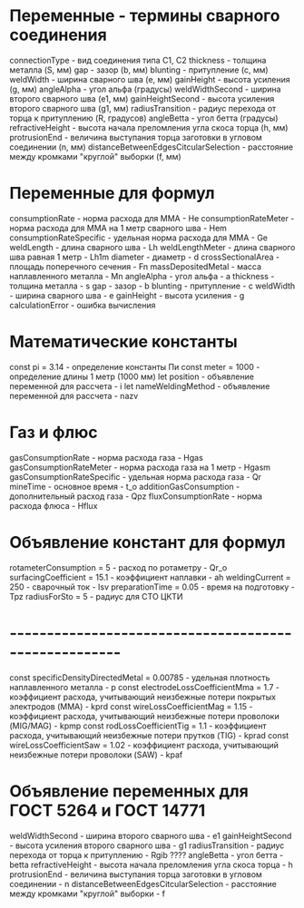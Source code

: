 # Переменные - термины сварного соединения
connectionType - вид соединения типа С1, С2
thickness - толщина металла (S, мм)
gap - зазор (b, мм)
blunting - притупление (c, мм)
weldWidth - ширина сварного шва (e, мм)
gainHeight - высота усиления (g, мм)
angleAlpha - угол альфа (градусы)
weldWidthSecond - ширина второго сварного шва (e1, мм)
gainHeightSecond - высота усиления второго сварного шва (g1, мм)
radiusTransition - радиус перехода от торца к притуплению (R, градусов)
angleBetta - угол бетта (градусы)
refractiveHeight - высота начала преломления угла скоса торца (h, мм)
protrusionEnd - величина выступания торца заготовки в угловом соединении (n, мм)
distanceBetweenEdgesCitcularSelection - расстояние между кромками "круглой" выборки (f, мм)

# Переменные для формул
consumptionRate - норма расхода для MMA - He
consumptionRateMeter - норма расхода для MMA на 1 метр сварного шва - Hem
consumptionRateSpecific - удельная норма расхода для MMA - Ge
weldLength - длина сварного шва - Lh
weldLengthMeter - длина сварного шва равная 1 метр - Lh1m
diameter - диаметр - d
crossSectionalArea - площадь поперечного сечения - Fn
massDepositedMetal - масса наплавленного металла - Mn
angleAlpha - угол альфа - a
thickness - толщина металла - s
gap - зазор - b
blunting - притупление - c
weldWidth - ширина сварного шва - e
gainHeight - высота усиления - g
calculationError - ошибка вычисления

# Математические константы
const pi = 3.14 - определение константы Пи
const meter = 1000 - определение длины 1 метр (1000 мм)
let position - объявление переменной для рассчета - i
let nameWeldingMethod - объявление переменной для рассчета - nazv
# Газ и флюс
gasConsumptionRate - норма расхода газа - Hgas
gasConsumptionRateMeter - норма расхода газа на 1 метр - Hgasm
gasConsumptionRateSpecific - удельная норма расхода газа - Qr
mineTime - основное время - t_o
additionGasConsumption - дополнительный расход газа - Qpz
fluxConsumptionRate - норма расхода флюса - Hflux 

# Объявление констант для формул
rotameterConsumption = 5 - расход по ротаметру - Qr_o
surfacingCoefficient = 15.1 - коэффициент наплавки - ah
weldingCurrent = 250 - сварочный ток - Isv
preparationTime = 0.05 - время на подготовку - Tpz
radiusForSto = 5 - радиус для СТО ЦКТИ
# -----------------------------------------------------
const specificDensityDirectedMetal = 0.00785 - удельная плотность наплавленного металла - p
const electrodeLossCoefficientMma = 1.7 - коэффициент расхода, учитывающий неизбежные потери покрытых электродов (MMA) - kprd
const wireLossCoefficientMag = 1.15 - коэффициент расхода, учитывающий неизбежные потери проволоки (MIG/MAG) - kpmp
const rodLossCoefficientTig = 1.1 - коэффициент расхода, учитывающий неизбежные потери прутков (TIG) - kprad
const wireLossCoefficientSaw = 1.02 - коэффициент расхода, учитывающий неизбежные потери проволоки (SAW) - kpaf


# Объявление переменных для ГОСТ 5264 и ГОСТ 14771
weldWidthSecond - ширина второго сварного шва - e1
gainHeightSecond - высота усиления второго сварного шва - g1
radiusTransition - радиус перехода от торца к притуплению - Rgib ????
angleBetta - угол бетта - betta
refractiveHeight - высота начала преломления угла скоса торца - h
protrusionEnd - величина выступания торца заготовки в угловом соединении - n
distanceBetweenEdgesCitcularSelection - расстояние между кромками "круглой" выборки - f

